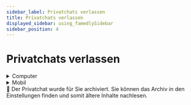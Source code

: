 ```yaml
---
sidebar_label: Privatchats verlassen
title: Privatchats verlassen
displayed_sidebar: using_famedlySidebar
sidebar_position: 4
---
```


# Privatchats verlassen


<details>
<summary>Computer</summary>

1. Klicken Sie auf ℹ in der rechten oberen Ecke des Bildschirms eines Privatchats, um die Details zu öffnen.
2. Klicken Sie auf **Chat verlassen**.
3. Klicken Sie auf **Beenden**.

</details>


<details>
<summary>Mobil</summary>

1. Tippe auf die Kopfzeile eines Privatchats, um die Details zu öffnen.
2. Tippen Sie auf **Chat verlassen** am unteren Ende der Seite.
3. Wählen Sie **Ja**

</details>

<aside>
🚧 Der Privatchat wurde für Sie archiviert. Sie können das Archiv in den Einstellungen finden und somit ältere Inhalte nachlesen.

</aside>